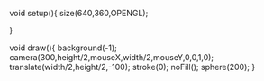 void setup(){
   size(640,360,OPENGL);
   
}

void draw(){
   background(-1);
   camera(300,height/2,mouseX,width/2,mouseY,0,0,1,0);
   translate(width/2,height/2,-100);
   stroke(0);
   noFill();
   sphere(200);
}


